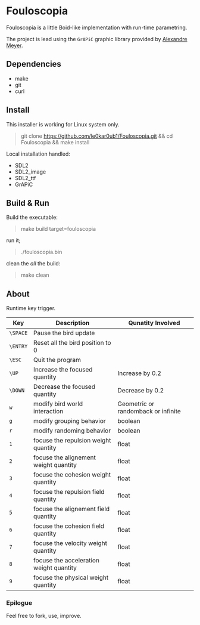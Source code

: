 # Fouloscopia

Fouloscopia is a little Boid-like implementation with run-time parametring.

The project is lead using the `GrAPiC` graphic library provided by [Alexandre Meyer](https://perso.liris.cnrs.fr/alexandre.meyer/grapic/html/index.html).

## Dependencies

* make
* git
* curl

## Install

This installer is working for Linux system only.

> git clone https://github.com/le0kar0ub1/Fouloscopia.git && cd Fouloscopia && make install

Local installation handled:
  * SDL2
  * SDL2_image
  * SDL2_ttf
  * GrAPiC

## Build & Run

Build the executable:

> make build target=fouloscopia

run it;

> ./fouloscopia.bin

clean the *all* the build:

> make clean

## About

Runtime key trigger.

 Key     | Description                              | Qunatity Involved
---------|------------------------------------------|---------------------
`\SPACE` | Pause the bird update                    | 
`\ENTRY` | Reset all the bird position to 0         | 
`\ESC`   | Quit the program                         |
`\UP`    | Increase the focused quantity            | Increase by 0.2
`\DOWN`  | Decrease the focused quantity            | Decrease by 0.2
`w`      | modify bird world interaction            | Geometric or randomback or infinite
`g`      | modify grouping behavior                 | boolean
`r`      | modify randoming behavior                | boolean
`1`      | focuse the repulsion weight quantity     | float
`2`      | focuse the alignement weight quantity    | float
`3`      | focuse the cohesion weight quantity      | float
`4`      | focuse the repulsion field quantity      | float
`5`      | focuse the alignement field quantity     | float
`6`      | focuse the cohesion field quantity       | float
`7`      | focuse the velocity weight quantity      | float
`8`      | focuse the acceleration weight quantity  | float
`9`      | focuse the physical weight quantity      | float

### Epilogue

Feel free to fork, use, improve.










